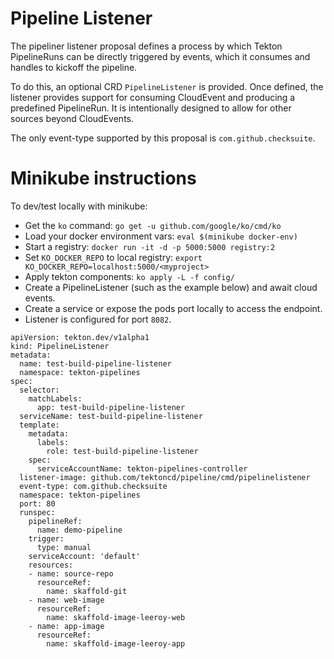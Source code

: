 # Pipeline Listener

The pipeliner listener proposal defines a process by which Tekton PipelineRuns can be directly triggered by events, which it consumes and handles to kickoff the pipeline.

To do this, an optional CRD `PipelineListener` is provided. Once defined, the listener provides support for consuming CloudEvent and producing a predefined PipelineRun. It is intentionally designed to allow for other sources beyond CloudEvents.

The only event-type supported by this proposal is `com.github.checksuite`.

# Minikube instructions

To dev/test locally with minikube:


* Get the `ko` command: `go get -u github.com/google/ko/cmd/ko`
* Load your docker environment vars: `eval $(minikube docker-env)`
* Start a registry: `docker run -it -d -p 5000:5000 registry:2`
* Set `KO_DOCKER_REPO` to local registry: `export KO_DOCKER_REPO=localhost:5000/<myproject>`
* Apply tekton components: `ko apply -L -f config/`
* Create a PipelineListener (such as the example below) and await cloud events.
* Create a service or expose the pods port locally to access the endpoint.
* Listener is configured for port `8082`.


```
apiVersion: tekton.dev/v1alpha1
kind: PipelineListener
metadata:
  name: test-build-pipeline-listener
  namespace: tekton-pipelines
spec:
  selector:
    matchLabels:
      app: test-build-pipeline-listener
  serviceName: test-build-pipeline-listener
  template:
    metadata:
      labels:
        role: test-build-pipeline-listener
    spec:
      serviceAccountName: tekton-pipelines-controller
  listener-image: github.com/tektoncd/pipeline/cmd/pipelinelistener
  event-type: com.github.checksuite
  namespace: tekton-pipelines
  port: 80
  runspec:
    pipelineRef:
      name: demo-pipeline
    trigger:
      type: manual
    serviceAccount: 'default'
    resources:
    - name: source-repo
      resourceRef:
        name: skaffold-git
    - name: web-image
      resourceRef:
        name: skaffold-image-leeroy-web
    - name: app-image
      resourceRef:
        name: skaffold-image-leeroy-app
```
